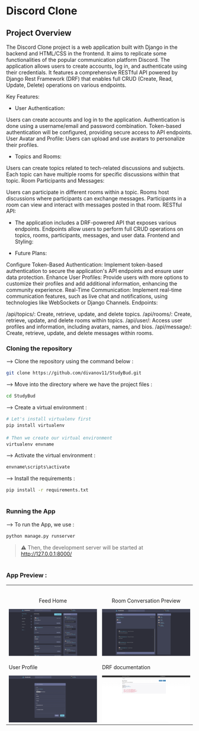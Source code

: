 

# Discord Clone

## Project Overview

The Discord Clone project is a web application built with Django in the backend and HTML/CSS in the frontend. It aims to replicate some functionalities of the popular communication platform Discord. The application allows users to create accounts, log in, and authenticate using their credentials. It features a comprehensive RESTful API powered by Django Rest Framework (DRF) that enables full CRUD (Create, Read, Update, Delete) operations on various endpoints.

Key Features:

- User Authentication:

Users can create accounts and log in to the application.
Authentication is done using a username/email and password combination.
Token-based authentication will be configured, providing secure access to API endpoints.
User Avatar and Profile:
Users can upload and use avatars to personalize their profiles.

- Topics and Rooms:

Users can create topics related to tech-related discussions and subjects.
Each topic can have multiple rooms for specific discussions within that topic.
Room Participants and Messages:

Users can participate in different rooms within a topic.
Rooms host discussions where participants can exchange messages.
Participants in a room can view and interact with messages posted in that room.
RESTful API:

- The application includes a DRF-powered API that exposes various endpoints.
Endpoints allow users to perform full CRUD operations on topics, rooms, participants, messages, and user data.
Frontend and Styling:
  
- Future Plans:

Configure Token-Based Authentication: Implement token-based authentication to secure the application's API endpoints and ensure user data protection.
Enhance User Profiles: Provide users with more options to customize their profiles and add additional information, enhancing the community experience.
Real-Time Communication: Implement real-time communication features, such as live chat and notifications, using technologies like WebSockets or Django Channels.
Endpoints:

/api/topics/: Create, retrieve, update, and delete topics.
/api/rooms/: Create, retrieve, update, and delete rooms within topics.
/api/user/: Access user profiles and information, including avatars, names, and bios.
/api/message/: Create, retrieve, update, and delete messages within rooms.


### Cloning the repository

--> Clone the repository using the command below :
```bash
git clone https://github.com/divanov11/StudyBud.git

```

--> Move into the directory where we have the project files : 
```bash
cd StudyBud

```

--> Create a virtual environment :
```bash
# Let's install virtualenv first
pip install virtualenv

# Then we create our virtual environment
virtualenv envname

```

--> Activate the virtual environment :
```bash
envname\scripts\activate

```

--> Install the requirements :
```bash
pip install -r requirements.txt

```

#

### Running the App

--> To run the App, we use :
```bash
python manage.py runserver

```

> ⚠ Then, the development server will be started at http://127.0.0.1:8000/

#

### App Preview :

<table width="100%"> 
<tr>
<td width="50%">      
&nbsp; 
<br>
<p align="center">
  Feed Home
</p>
<img src="projectScreenshots/home.png">
</td> 
<td width="50%">
<br>
<p align="center">
  Room Conversation Preview
</p>
<img src="projectScreenshots/room.png">  
</td>
<tr>
<td>
<p>User Profile</p>
<img src="projectScreenshots/user_profile.png" alt="User Profile">
</td>
<td>
<p>DRF documentation</p>
<img src="projectScreenshots/drf.png" alt="DRF documentation">
</td>
</tr>

</table>

